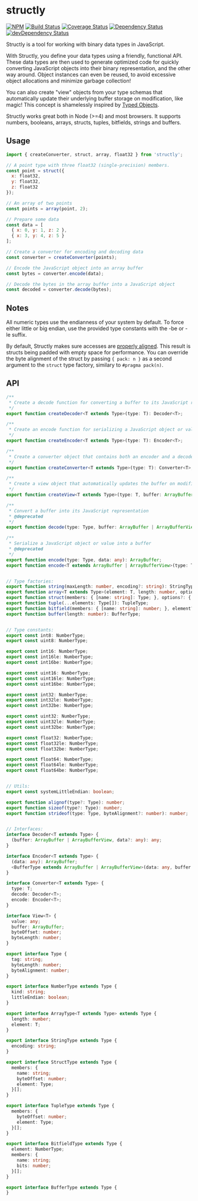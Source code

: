 # structly

[![NPM](https://img.shields.io/npm/v/structly.svg)](https://www.npmjs.com/package/structly)
[![Build Status](https://img.shields.io/travis/maxdavidson/structly/master.svg)](https://travis-ci.org/maxdavidson/structly)
[![Coverage Status](https://img.shields.io/coveralls/maxdavidson/structly/master.svg)](https://coveralls.io/github/maxdavidson/structly?branch=master)
[![Dependency Status](https://img.shields.io/david/maxdavidson/structly.svg)](https://david-dm.org/maxdavidson/structly)
[![devDependency Status](https://img.shields.io/david/dev/maxdavidson/structly.svg)](https://david-dm.org/maxdavidson/structly#info=devDependencies)

Structly is a tool for working with binary data types in JavaScript.

With Structly, you define your data types using a friendly, functional API.
These data types are then used to generate optimized code for quickly converting
JavaScript objects into their binary representation, and the other way around.
Object instances can even be reused, to avoid excessive object allocations
and minimize garbage collection!

You can also create "view" objects from your type schemas that automatically update
their underlying buffer storage on modification, like magic! This concept is shamelessly inspired
by [Typed Objects](http://wiki.ecmascript.org/doku.php?id=harmony:typed_objects).

Structly works great both in Node (>=4) and most browsers.
It supports numbers, booleans, arrays, structs, tuples, bitfields, strings and buffers.


## Usage

```javascript
import { createConverter, struct, array, float32 } from 'structly';

// A point type with three float32 (single-precision) members.
const point = struct({
  x: float32,
  y: float32,
  z: float32
});

// An array of two points
const points = array(point, 2);

// Prepare some data
const data = [
  { x: 0, y: 1, z: 2 },
  { x: 3, y: 4, z: 5 }
];

// Create a converter for encoding and decoding data
const converter = createConverter(points);

// Encode the JavaScript object into an array buffer
const bytes = converter.encode(data);

// Decode the bytes in the array buffer into a JavaScript object
const decoded = converter.decode(bytes);
```


## Notes

All numeric types use the endianness of your system by default. To force either
little or big endian, use the provided type constants with the -be or -le suffix.

By default, Structly makes sure accesses are [properly aligned](https://en.wikipedia.org/wiki/Data_structure_alignment).
This result is structs being padded with empty space for performance.
You can override the byte alignment of the struct by passing
`{ pack: n }` as a second argument to the `struct` type factory, similary to `#pragma pack(n)`.


## API

```typescript
/**
 * Create a decode function for converting a buffer to its JavaScript representation
 */
export function createDecoder<T extends Type>(type: T): Decoder<T>;

/**
 * Create an encode function for serializing a JavaScript object or value into a buffer
 */
export function createEncoder<T extends Type>(type: T): Encoder<T>;

/**
 * Create a converter object that contains both an encoder and a decoder
 */
export function createConverter<T extends Type>(type: T): Converter<T>;

/**
 * Create a view object that automatically updates the buffer on modification
 */
export function createView<T extends Type>(type: T, buffer: ArrayBuffer | ArrayBufferView): View<T>;

/**
 * Convert a buffer into its JavaScript representation
 * @deprecated
 */
export function decode(type: Type, buffer: ArrayBuffer | ArrayBufferView, data?: any): any;

/**
 * Serialize a JavaScript object or value into a buffer
 * @deprecated
 */
export function encode(type: Type, data: any): ArrayBuffer;
export function encode<T extends ArrayBuffer | ArrayBufferView>(type: Type, data: any, buffer: T): T;


// Type factories:
export function string(maxLength: number, encoding?: string): StringType;
export function array<T extends Type>(element: T, length: number, options?: { pack?: boolean; }): ArrayType<T>;
export function struct(members: { [name: string]: Type; }, options?: { reorder?: boolean; pack?: boolean | number; }): StructType;
export function tuple(...elements: Type[]): TupleType;
export function bitfield(members: { [name: string]: number; }, element?: NumberType): BitfieldType;
export function buffer(length: number): BufferType;


// Type constants:
export const int8: NumberType;
export const uint8: NumberType;

export const int16: NumberType;
export const int16le: NumberType;
export const int16be: NumberType;

export const uint16: NumberType;
export const uint16le: NumberType;
export const uint16be: NumberType;

export const int32: NumberType;
export const int32le: NumberType;
export const int32be: NumberType;

export const uint32: NumberType;
export const uint32le: NumberType;
export const uint32be: NumberType;

export const float32: NumberType;
export const float32le: NumberType;
export const float32be: NumberType;

export const float64: NumberType;
export const float64le: NumberType;
export const float64be: NumberType;


// Utils:
export const systemLittleEndian: boolean;

export function alignof(type?: Type): number;
export function sizeof(type?: Type): number;
export function strideof(type: Type, byteAlignment?: number): number;


// Interfaces:
interface Decoder<T extends Type> {
  (buffer: ArrayBuffer | ArrayBufferView, data?: any): any;
}

interface Encoder<T extends Type> {
  (data: any): ArrayBuffer;
  <BufferType extends ArrayBuffer | ArrayBufferView>(data: any, buffer: BufferType): BufferType;
}

interface Converter<T extends Type> {
  type: T;
  decode: Decoder<T>;
  encode: Encoder<T>;
}

interface View<T> {
  value: any;
  buffer: ArrayBuffer;
  byteOffset: number;
  byteLength: number;
}

export interface Type {
  tag: string;
  byteLength: number;
  byteAlignment: number;
}

export interface NumberType extends Type {
  kind: string;
  littleEndian: boolean;
}

export interface ArrayType<T extends Type> extends Type {
  length: number;
  element: T;
}

export interface StringType extends Type {
  encoding: string;
}

export interface StructType extends Type {
  members: {
    name: string;
    byteOffset: number;
    element: Type;
  }[];
}

export interface TupleType extends Type {
  members: {
    byteOffset: number;
    element: Type;
  }[];
}

export interface BitfieldType extends Type {
  element: NumberType;
  members: {
    name: string;
    bits: number;
  }[];
}

export interface BufferType extends Type {
}
```
